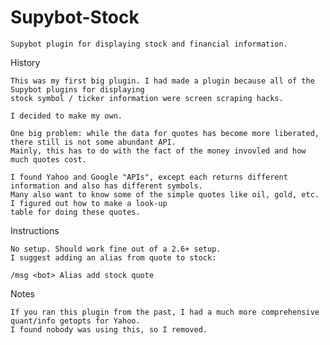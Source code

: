 Supybot-Stock
=============

    Supybot plugin for displaying stock and financial information.

History

    This was my first big plugin. I had made a plugin because all of the Supybot plugins for displaying
    stock symbol / ticker information were screen scraping hacks.

    I decided to make my own.

    One big problem: while the data for quotes has become more liberated, there still is not some abundant API.
    Mainly, this has to do with the fact of the money invovled and how much quotes cost.

    I found Yahoo and Google "APIs", except each returns different information and also has different symbols.
    Many also want to know some of the simple quotes like oil, gold, etc. I figured out how to make a look-up
    table for doing these quotes.

Instructions

    No setup. Should work fine out of a 2.6+ setup.
    I suggest adding an alias from quote to stock:

    /msg <bot> Alias add stock quote


Notes

    If you ran this plugin from the past, I had a much more comprehensive quant/info getopts for Yahoo.
    I found nobody was using this, so I removed.
